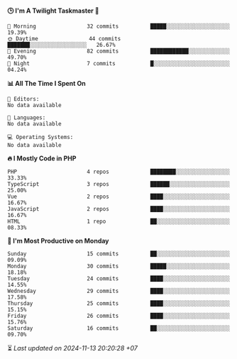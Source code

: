 <!--START_SECTION:readme-stats-->
**🕒 I'm A Twilight Taskmaster 🌆**

```text
🌅 Morning                32 commits          █████░░░░░░░░░░░░░░░░░░░░   19.39%
🌞 Daytime                44 commits          ███████░░░░░░░░░░░░░░░░░░   26.67%
🌆 Evening                82 commits          ████████████░░░░░░░░░░░░░   49.70%
🌙 Night                  7 commits           █░░░░░░░░░░░░░░░░░░░░░░░░   04.24%
```

**📊 All The Time I Spent On**

```text
📝 Editors:
No data available

💬 Languages:
No data available

💻 Operating Systems:
No data available
```

**🔥 I Mostly Code in PHP**

```text
PHP                      4 repos             ████████░░░░░░░░░░░░░░░░░   33.33%
TypeScript               3 repos             ██████░░░░░░░░░░░░░░░░░░░   25.00%
Vue                      2 repos             ████░░░░░░░░░░░░░░░░░░░░░   16.67%
JavaScript               2 repos             ████░░░░░░░░░░░░░░░░░░░░░   16.67%
HTML                     1 repo              ██░░░░░░░░░░░░░░░░░░░░░░░   08.33%
```

**📅 I'm Most Productive on Monday**

```text
Sunday                   15 commits          ██░░░░░░░░░░░░░░░░░░░░░░░   09.09%
Monday                   30 commits          █████░░░░░░░░░░░░░░░░░░░░   18.18%
Tuesday                  24 commits          ████░░░░░░░░░░░░░░░░░░░░░   14.55%
Wednesday                29 commits          ████░░░░░░░░░░░░░░░░░░░░░   17.58%
Thursday                 25 commits          ████░░░░░░░░░░░░░░░░░░░░░   15.15%
Friday                   26 commits          ████░░░░░░░░░░░░░░░░░░░░░   15.76%
Saturday                 16 commits          ██░░░░░░░░░░░░░░░░░░░░░░░   09.70%
```



⏳ *Last updated on 2024-11-13 20:20:28 +07*
<!--END_SECTION:readme-stats-->